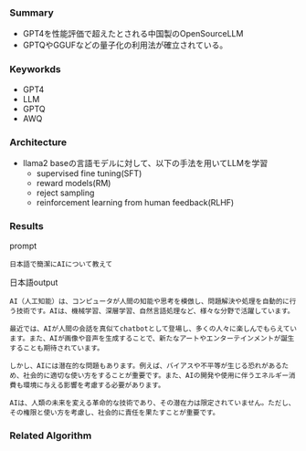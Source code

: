 ### Summary
- GPT4を性能評価で超えたとされる中国製のOpenSourceLLM
- GPTQやGGUFなどの量子化の利用法が確立されている。

### Keyworkds
- GPT4
- LLM
- GPTQ
- AWQ

### Architecture
- llama2 baseの言語モデルに対して、以下の手法を用いてLLMを学習
    - supervised fine tuning(SFT)
    - reward models(RM)
    - reject sampling
    - reinforcement learning from human feedback(RLHF)

### Results

prompt
```
日本語で簡潔にAIについて教えて
```

日本語output
```
AI（人工知能）は、コンピュータが人間の知能や思考を模倣し、問題解決や処理を自動的に行う技術です。AIは、機械学習、深層学習、自然言語処理など、様々な分野で活躍しています。

最近では、AIが人間の会話を真似てchatbotとして登場し、多くの人々に楽しんでもらえています。また、AIが画像や音声を生成することで、新たなアートやエンターテインメントが誕生することも期待されています。

しかし、AIには潜在的な問題もあります。例えば、バイアスや不平等が生じる恐れがあるため、社会的に適切な使い方をすることが重要です。また、AIの開発や使用に伴うエネルギー消費も環境に与える影響を考慮する必要があります。

AIは、人類の未来を変える革命的な技術であり、その潜在力は限定されていません。ただし、その権限と使い方を考慮し、社会的に責任を果たすことが重要です。
```

### Related Algorithm
